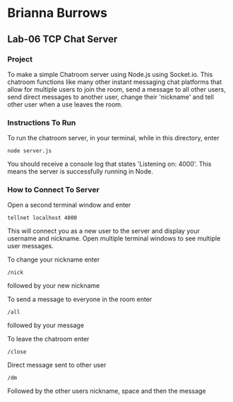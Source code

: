 # Brianna Burrows
## Lab-06 TCP Chat Server

### Project
To make a simple Chatroom server using Node.js using Socket.io. This chatroom functions like many other instant messaging chat platforms that allow for multiple users to join the room, send a message to all other users, send direct messages to another user, change their 'nickname' and tell other user when a use leaves the room.

### Instructions To Run
To run the chatroom server, in your terminal, while in this directory, enter
```
node server.js
```
You should receive a console log that states 'Listening on: 4000'. This means the server is successfully running in Node.


### How to Connect To Server
Open a second terminal window and enter
```
tellnet localhost 4000
```
This will connect you as a new user to the server and display your username and nickname.
Open multiple terminal windows to see multiple user messages.

To change your nickname enter
```
/nick
```
followed by your new nickname

To send a message to everyone in the room enter
```
/all
```
followed by your message

To leave the chatroom enter
```
/close
```

Direct message sent to other user
```
/dm
```
Followed by the other users nickname, space and then the message
